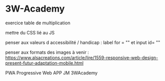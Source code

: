 # 3W-Academy

exercice table de multiplication

mettre du CSS lié au JS

penser aux valeurs d accessibilité / handicap : label for = ""   et input id= ""

penser aux formats des images à venir : https://www.alsacreations.com/article/lire/1559-responsive-web-design-present-futur-adaptation-mobile.html

PWA Progressive Web APP JM 3WAcademy
